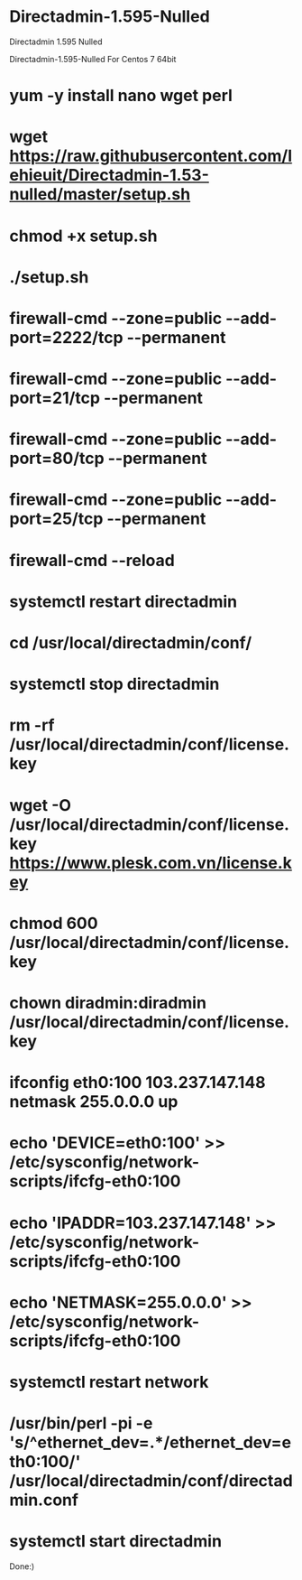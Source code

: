 # Directadmin-1.595-Nulled
Directadmin 1.595 Nulled

Directadmin-1.595-Nulled For Centos 7 64bit

# yum -y install nano wget perl

# wget https://raw.githubusercontent.com/lehieuit/Directadmin-1.53-nulled/master/setup.sh

# chmod +x setup.sh

# ./setup.sh

# firewall-cmd --zone=public --add-port=2222/tcp --permanent

# firewall-cmd --zone=public --add-port=21/tcp --permanent

# firewall-cmd --zone=public --add-port=80/tcp --permanent

# firewall-cmd --zone=public --add-port=25/tcp --permanent

# firewall-cmd --reload

# systemctl restart directadmin

# cd /usr/local/directadmin/conf/

# systemctl stop directadmin

# rm -rf /usr/local/directadmin/conf/license.key

# wget -O /usr/local/directadmin/conf/license.key https://www.plesk.com.vn/license.key

# chmod 600 /usr/local/directadmin/conf/license.key

# chown diradmin:diradmin /usr/local/directadmin/conf/license.key

# ifconfig eth0:100 103.237.147.148 netmask 255.0.0.0 up

# echo 'DEVICE=eth0:100' >> /etc/sysconfig/network-scripts/ifcfg-eth0:100

# echo 'IPADDR=103.237.147.148' >> /etc/sysconfig/network-scripts/ifcfg-eth0:100

# echo 'NETMASK=255.0.0.0' >> /etc/sysconfig/network-scripts/ifcfg-eth0:100

# systemctl restart network

# /usr/bin/perl -pi -e 's/^ethernet_dev=.*/ethernet_dev=eth0:100/' /usr/local/directadmin/conf/directadmin.conf

# systemctl start directadmin

Done:)
